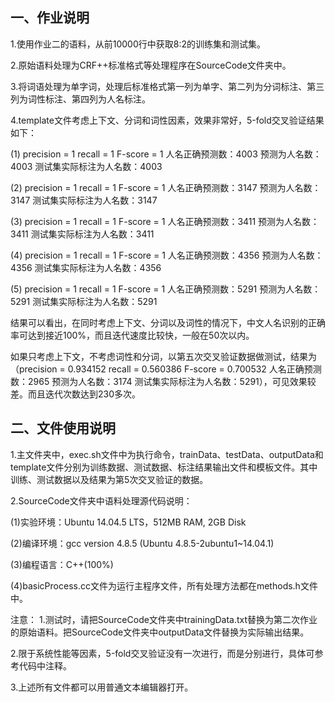 ## 一、作业说明

1.使用作业二的语料，从前10000行中获取8:2的训练集和测试集。

2.原始语料处理为CRF++标准格式等处理程序在SourceCode文件夹中。

3.将词语处理为单字词，处理后标准格式第一列为单字、第二列为分词标注、第三列为词性标注、第四列为人名标注。

4.template文件考虑上下文、分词和词性因素，效果非常好，5-fold交叉验证结果如下：

(1) precision = 1 recall = 1 F-score = 1 人名正确预测数：4003 预测为人名数：4003 测试集实际标注为人名数：4003

(2) precision = 1 recall = 1 F-score = 1 人名正确预测数：3147 预测为人名数：3147 测试集实际标注为人名数：3147

(3) precision = 1 recall = 1 F-score = 1 人名正确预测数：3411 预测为人名数：3411 测试集实际标注为人名数：3411

(4) precision = 1 recall = 1 F-score = 1 人名正确预测数：4356 预测为人名数：4356 测试集实际标注为人名数：4356

(5) precision = 1 recall = 1 F-score = 1 人名正确预测数：5291 预测为人名数：5291 测试集实际标注为人名数：5291

结果可以看出，在同时考虑上下文、分词以及词性的情况下，中文人名识别的正确率可达到接近100%，而且迭代速度比较快，一般在50次以内。

如果只考虑上下文，不考虑词性和分词，以第五次交叉验证数据做测试，结果为（precision = 0.934152 recall = 0.560386 F-score = 0.700532 人名正确预测数：2965 预测为人名数：3174 测试集实际标注为人名数：5291），可见效果较差。而且迭代次数达到230多次。


## 二、文件使用说明

1.主文件夹中，exec.sh文件中为执行命令，trainData、testData、outputData和template文件分别为训练数据、测试数据、标注结果输出文件和模板文件。其中训练、测试数据以及结果为第5次交叉验证的数据。

2.SourceCode文件夹中语料处理源代码说明：

(1)实验环境：Ubuntu 14.04.5 LTS，512MB RAM, 2GB Disk

(2)编译环境：gcc version 4.8.5 (Ubuntu 4.8.5-2ubuntu1~14.04.1)

(3)编程语言：C++(100%)

(4)basicProcess.cc文件为运行主程序文件，所有处理方法都在methods.h文件中。


注意：
1.测试时，请把SourceCode文件夹中trainingData.txt替换为第二次作业的原始语料。把SourceCode文件夹中outputData文件替换为实际输出结果。

2.限于系统性能等因素，5-fold交叉验证没有一次进行，而是分别进行，具体可参考代码中注释。

3.上述所有文件都可以用普通文本编辑器打开。